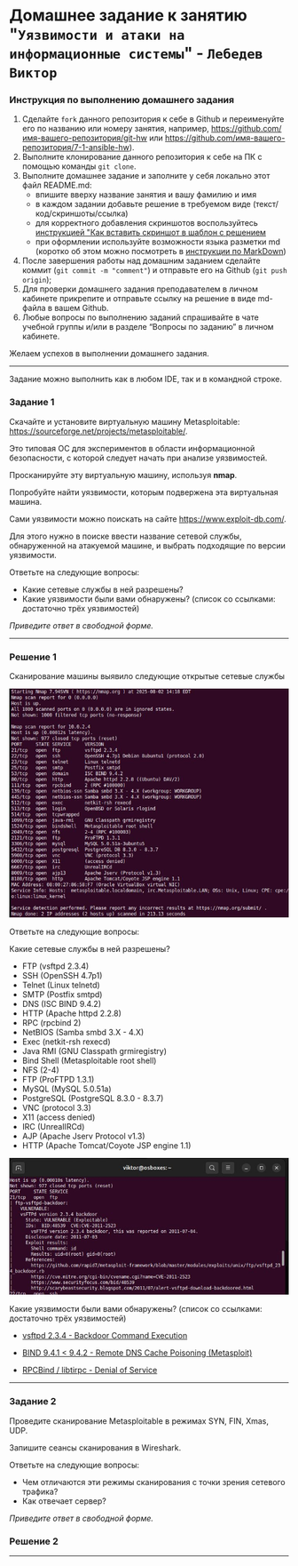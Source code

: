 # Домашнее задание к занятию "`Уязвимости и атаки на информационные системы`" - `Лебедев Виктор`


### Инструкция по выполнению домашнего задания

   1. Сделайте `fork` данного репозитория к себе в Github и переименуйте его по названию или номеру занятия, например, https://github.com/имя-вашего-репозитория/git-hw или  https://github.com/имя-вашего-репозитория/7-1-ansible-hw).
   2. Выполните клонирование данного репозитория к себе на ПК с помощью команды `git clone`.
   3. Выполните домашнее задание и заполните у себя локально этот файл README.md:
      - впишите вверху название занятия и вашу фамилию и имя
      - в каждом задании добавьте решение в требуемом виде (текст/код/скриншоты/ссылка)
      - для корректного добавления скриншотов воспользуйтесь [инструкцией "Как вставить скриншот в шаблон с решением](https://github.com/netology-code/sys-pattern-homework/blob/main/screen-instruction.md)
      - при оформлении используйте возможности языка разметки md (коротко об этом можно посмотреть в [инструкции  по MarkDown](https://github.com/netology-code/sys-pattern-homework/blob/main/md-instruction.md))
   4. После завершения работы над домашним заданием сделайте коммит (`git commit -m "comment"`) и отправьте его на Github (`git push origin`);
   5. Для проверки домашнего задания преподавателем в личном кабинете прикрепите и отправьте ссылку на решение в виде md-файла в вашем Github.
   6. Любые вопросы по выполнению заданий спрашивайте в чате учебной группы и/или в разделе “Вопросы по заданию” в личном кабинете.
   
   Желаем успехов в выполнении домашнего задания.

---

Задание можно выполнить как в любом IDE, так и в командной строке.

### Задание 1

Скачайте и установите виртуальную машину Metasploitable: https://sourceforge.net/projects/metasploitable/.

Это типовая ОС для экспериментов в области информационной безопасности, с которой следует начать при анализе уязвимостей.

Просканируйте эту виртуальную машину, используя **nmap**.

Попробуйте найти уязвимости, которым подвержена эта виртуальная машина.

Сами уязвимости можно поискать на сайте https://www.exploit-db.com/.

Для этого нужно в поиске ввести название сетевой службы, обнаруженной на атакуемой машине, и выбрать подходящие по версии уязвимости.

Ответьте на следующие вопросы:

- Какие сетевые службы в ней разрешены?
- Какие уязвимости были вами обнаружены? (список со ссылками: достаточно трёх уязвимостей)
  
*Приведите ответ в свободной форме.*  

---

### Решение 1
Сканирование машины выявило следующие открытые сетевые службы

<img src="img/img1.jpg">

Ответьте на следующие вопросы:

Какие сетевые службы в ней разрешены?

   - FTP (vsftpd 2.3.4)
   - SSH (OpenSSH 4.7p1)
   - Telnet (Linux telnetd)
   - SMTP (Postfix smtpd)
   - DNS (ISC BIND 9.4.2)
   - HTTP (Apache httpd 2.2.8)
   - RPC (rpcbind 2)
   - NetBIOS (Samba smbd 3.X - 4.X)
   - Exec (netkit-rsh rexecd)
   - Java RMI (GNU Classpath grmiregistry)
   - Bind Shell (Metasploitable root shell)
   - NFS (2-4)
   - FTP (ProFTPD 1.3.1)
   - MySQL (MySQL 5.0.51a)
   - PostgreSQL (PostgreSQL 8.3.0 - 8.3.7)
   - VNC (protocol 3.3)
   - X11 (access denied)
   - IRC (UnrealIRCd)
   - AJP (Apache Jserv Protocol v1.3)
   - HTTP (Apache Tomcat/Coyote JSP engine 1.1)

<img src="img/img2.jpg">

Какие уязвимости были вами обнаружены? (список со ссылками: достаточно трёх уязвимостей)

- [vsftpd 2.3.4 - Backdoor Command Execution](https://www.exploit-db.com/exploits/49757)

- [BIND 9.4.1 < 9.4.2 - Remote DNS Cache Poisoning (Metasploit)](https://www.exploit-db.com/exploits/6122)

- [RPCBind / libtirpc - Denial of Service](https://www.exploit-db.com/exploits/41974)


---

### Задание 2

Проведите сканирование Metasploitable в режимах SYN, FIN, Xmas, UDP.

Запишите сеансы сканирования в Wireshark.

Ответьте на следующие вопросы:

- Чем отличаются эти режимы сканирования с точки зрения сетевого трафика?
- Как отвечает сервер?

*Приведите ответ в свободной форме.*

### Решение 2

---

